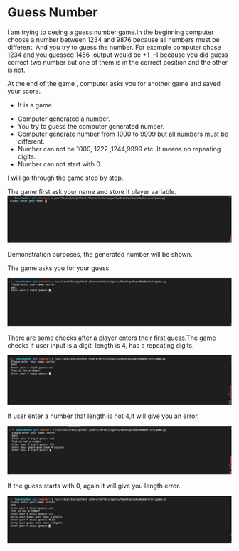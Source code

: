 # Guess Number

I am trying to desing a guess number game.In the beginning computer choose a number between 1234 and 9876 because all numbers must be different. And you try to guess the number. For example computer chose 1234 and you guessed 1456 ,output would be +1 ,-1 because you did guess correct two number but one of them is in the correct position and the other is not.

At the end of the game , computer asks you for another game and saved your score.

- It is a game.

* Computer generated a number.
* You try to guess the computer generated number.
* Computer generate number from 1000 to 9999 but all numbers must be different.
* Number can not be 1000, 1222 ,1244,9999 etc..It means no repeating digits.
* Number can not start with 0.

I will go through the game step by step.

The game first ask your name and store it player variable.
![First name](./screen%20shots/ask_name.png)

Demonstration purposes, the generated number will be shown.

The game asks you for your guess.

![Guess](./screen%20shots/part_1.png)

There are some checks after a player enters their first guess.The game checks if user input is a digit, length is 4, has a repeating digits.

![Not digit](./screen%20shots/part_2.png)

If user enter a number that length is not 4,it will give you an error.

![Not for digit](./screen%20shots/part_3.png)

If the guess starts with 0, again it will give you length error.

![Repeating digit](./screen%20shots/part_4.png)
